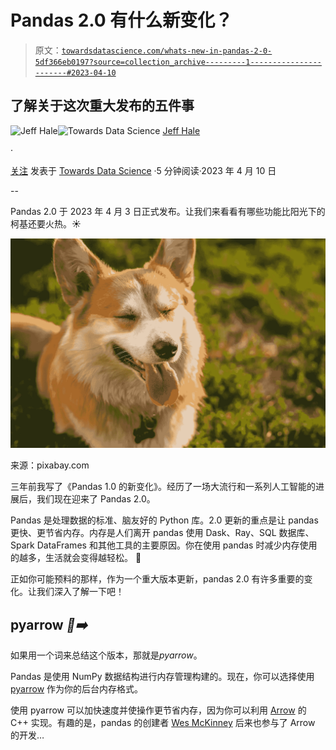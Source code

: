 # Pandas 2.0 有什么新变化？

> 原文：[`towardsdatascience.com/whats-new-in-pandas-2-0-5df366eb0197?source=collection_archive---------1-----------------------#2023-04-10`](https://towardsdatascience.com/whats-new-in-pandas-2-0-5df366eb0197?source=collection_archive---------1-----------------------#2023-04-10)

## 了解关于这次重大发布的五件事

[](https://jeffhale.medium.com/?source=post_page-----5df366eb0197--------------------------------)![Jeff Hale](https://jeffhale.medium.com/?source=post_page-----5df366eb0197--------------------------------)[](https://towardsdatascience.com/?source=post_page-----5df366eb0197--------------------------------)![Towards Data Science](https://towardsdatascience.com/?source=post_page-----5df366eb0197--------------------------------) [Jeff Hale](https://jeffhale.medium.com/?source=post_page-----5df366eb0197--------------------------------)

·

[关注](https://medium.com/m/signin?actionUrl=https%3A%2F%2Fmedium.com%2F_%2Fsubscribe%2Fuser%2F451599b1142a&operation=register&redirect=https%3A%2F%2Ftowardsdatascience.com%2Fwhats-new-in-pandas-2-0-5df366eb0197&user=Jeff+Hale&userId=451599b1142a&source=post_page-451599b1142a----5df366eb0197---------------------post_header-----------) 发表于 [Towards Data Science](https://towardsdatascience.com/?source=post_page-----5df366eb0197--------------------------------) ·5 分钟阅读·2023 年 4 月 10 日[](https://medium.com/m/signin?actionUrl=https%3A%2F%2Fmedium.com%2F_%2Fvote%2Ftowards-data-science%2F5df366eb0197&operation=register&redirect=https%3A%2F%2Ftowardsdatascience.com%2Fwhats-new-in-pandas-2-0-5df366eb0197&user=Jeff+Hale&userId=451599b1142a&source=-----5df366eb0197---------------------clap_footer-----------)

--

[](https://medium.com/m/signin?actionUrl=https%3A%2F%2Fmedium.com%2F_%2Fbookmark%2Fp%2F5df366eb0197&operation=register&redirect=https%3A%2F%2Ftowardsdatascience.com%2Fwhats-new-in-pandas-2-0-5df366eb0197&source=-----5df366eb0197---------------------bookmark_footer-----------)

Pandas 2.0 于 2023 年 4 月 3 日正式发布。让我们来看看有哪些功能比阳光下的柯基还要火热。☀️

![](img/64c4f87ef9ed00d3cb56323cded1e96c.png)

来源：pixabay.com

三年前我写了《Pandas 1.0 的新变化》。经历了一场大流行和一系列人工智能的进展后，我们现在迎来了 Pandas 2.0。

Pandas 是处理数据的标准、脑友好的 Python 库。2.0 更新的重点是让 pandas 更快、更节省内存。内存是人们离开 pandas 使用 Dask、Ray、SQL 数据库、Spark DataFrames 和其他工具的主要原因。你在使用 pandas 时减少内存使用的越多，生活就会变得越轻松。 🙂

正如你可能预料的那样，作为一个重大版本更新，pandas 2.0 有许多重要的变化。让我们深入了解一下吧！

## pyarrow *🐍➡️*

如果用一个词来总结这个版本，那就是*pyarrow*。

Pandas 是使用 NumPy 数据结构进行内存管理构建的。现在，你可以选择使用 [pyarrow](https://arrow.apache.org/docs/python/index.html) 作为你的后台内存格式。

使用 pyarrow 可以加快速度并使操作更节省内存，因为你可以利用 [Arrow](https://arrow.apache.org/docs/cpp/index.html) 的 C++ 实现。有趣的是，pandas 的创建者 [Wes McKinney](https://en.wikipedia.org/wiki/Wes_McKinney) 后来也参与了 Arrow 的开发…
